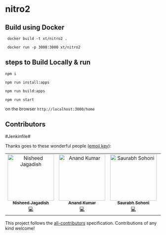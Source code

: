# nitro2

## Build using Docker
` docker build -t xt/nitro2 .`

` docker run -p 3000:3000 xt/nitro2` 

## steps to Build Locally & run

`npm i`

`npm run install:apps`

`npm run build:apps`

`npm run start`

on the browser `http://localhost:3000/home`

## Contributors


#Jenkinfile#



Thanks goes to these wonderful people ([emoji key](https://allcontributors.org/docs/en/emoji-key)):

<!-- ALL-CONTRIBUTORS-LIST:START - Do not remove or modify this section -->
<!-- prettier-ignore -->
<table><tr><td align="center"><a href="https://github.com/nisheed2440"><img src="https://avatars3.githubusercontent.com/u/3470465?v=4" width="150px;" alt="Nisheed Jagadish"/><br /><sub><b>Nisheed Jagadish</b></sub></a><br /><a href="https://github.com/xt/nitro2/commits?author=nisheed2440" title="Code">💻</a></td><td align="center"><a href="https://github.com/elanandkumar"><img src="https://avatars2.githubusercontent.com/u/45815177?v=4" width="150px;" alt="Anand Kumar"/><br /><sub><b>Anand Kumar</b></sub></a><br /><a href="https://github.com/xt/nitro2/commits?author=elanandkumar" title="Code">💻</a></td><td align="center"><a href="https://github.com/sohonisaurabh"><img src="https://avatars1.githubusercontent.com/u/20185422?v=4" width="150px;" alt="Saurabh Sohoni"/><br /><sub><b>Saurabh Sohoni</b></sub></a><br /><a href="https://github.com/xt/nitro2/commits?author=sohonisaurabh" title="Code">💻</a></td><td align="center"><a href="http://in.linkedin.com/in/imranweb"><img src="https://avatars3.githubusercontent.com/u/142714?v=4" width="150px;" alt="Mohd Imran"/><br /><sub><b>Mohd Imran</b></sub></a><br /><a href="https://github.com/xt/nitro2/commits?author=imranweb" title="Code">💻</a></td><td align="center"><a href="https://github.com/aditisingh244"><img src="https://avatars0.githubusercontent.com/u/47027991?v=4" width="150px;" alt="Aditi Singh"/><br /><sub><b>Aditi Singh</b></sub></a><br /><a href="https://github.com/xt/nitro2/commits?author=aditisingh244" title="Code">💻</a></td><td align="center"><a href="https://github.com/areai51"><img src="https://avatars0.githubusercontent.com/u/357862?v=4" width="150px;" alt="Vinci Rufus"/><br /><sub><b>Vinci Rufus</b></sub></a><br /><a href="https://github.com/xt/nitro2/commits?author=areai51" title="Code">💻</a></td></tr></table>
<!-- ALL-CONTRIBUTORS-LIST:END -->

This project follows the [all-contributors](https://github.com/all-contributors/all-contributors) specification. Contributions of any kind welcome!
